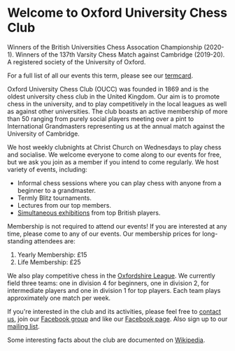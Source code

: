 ﻿# Welcome to Oxford University Chess Club

Winners of the British Universities Chess Assocation Championship (2020-1).
Winners of the 137th Varsity Chess Match against Cambridge (2019-20).
A registered society of the University of Oxford.

For a full list of all our events this term, please see our [termcard](/termcard).

Oxford University Chess Club (OUCC) was founded in 1869 and is the oldest university chess club in the United Kingdom. Our aim is to promote chess in the university, and to play competitively in the local leagues as well as against other universities. The club boasts an active membership of more than 50 ranging from purely social players meeting over a pint to International Grandmasters representing us at the annual match against the University of Cambridge.

We host weekly clubnights at Christ Church on Wednesdays to play chess and socialise. We welcome everyone to come along to our events for free, but we ask you join as a member if you intend to come regularly. We host variety of events, including:
- Informal chess sessions where you can play chess with anyone from a beginner to a grandmaster.
- Termly Blitz tournaments.
- Lectures from our top members.
- [Simultaneous exhibitions](/events) from top British players.

Membership is not required to attend our events! If you are interested at any time, please come to any of our events. Our membership prices for long-standing attendees are:
1. Yearly Membership: £15
2. Life Membership: £25

We also play competitive chess in the [Oxfordshire League](http://www.oxfordfusion.com/oca/). We currently field three teams: one in division 4 for beginners, one in division 2, for intermediate players and one in division 1 for top players. Each team plays approximately one match per week.

If you're interested in the club and its activities, please feel free to [contact us](/contact), join our [Facebook group](https://www.facebook.com/groups/oxford.chess.club/) and like our [Facebook page](https://www.facebook.com/oxfordunichess). Also sign up to our [mailing list](/maillists).

Some interesting facts about the club are documented on [Wikipedia](http://en.wikipedia.org/wiki/Oxford_University_Chess_Club).